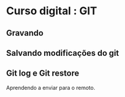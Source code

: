 # Curso digital : GIT

## Gravando

## Salvando modificações do git

## Git log e Git restore

Aprendendo a enviar para o remoto.